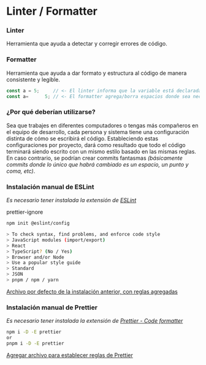 # Linter / Formatter

### Linter

Herramienta que ayuda a detectar y corregir errores de código.

### Formatter

Herramienta que ayuda a dar formato y estructura al código de manera consistente y legible.

```js
const a = 5;     // <- El linter informa que la variable está declarada, pero no se utiliza en ninguna parte.
const a=      5; // <- El formatter agrega/borra espacios donde sea necesario, según las reglas establecidas.
```

### ¿Por qué deberían utilizarse?

Sea que trabajes en diferentes computadores o tengas más compañeros en el equipo de desarrollo, cada persona y sistema tiene una configuración distinta de cómo se escribirá el código. Estableciendo estas configuraciones por proyecto, dará como resultado que todo el código terminará siendo escrito con un mismo estilo basado en las mismas reglas. En caso contrario, se podrían crear commits fantasmas _(básicamente commits donde lo único que habrá cambiado es un espacio, un punto y coma, etc)_.

### Instalación manual de ESLint
_Es necesario tener instalada la extensión de [ESLint](https://marketplace.visualstudio.com/items?itemName=dbaeumer.vscode-eslint)_

prettier-ignore
```bash
npm init @eslint/config

> To check syntax, find problems, and enforce code style
> JavaScript modules (import/export)
> React
> TypeScript? (No / Yes)
> Browser and/or Node
> Use a popular style guide
> Standard
> JSON
> pnpm / npm / yarn
```

[Archivo por defecto de la instalación anterior, con reglas agregadas](./configs/.eslintrc.json)

### Instalación manual de Prettier
_Es necesario tener instalada la extensión de [Prettier - Code formatter](https://marketplace.visualstudio.com/items?itemName=esbenp.prettier-vscode)_

```bash
npm i -D -E prettier
or
pnpm i -D -E prettier
```

[Agregar archivo para establecer reglas de Prettier](./configs/.prettierrc)